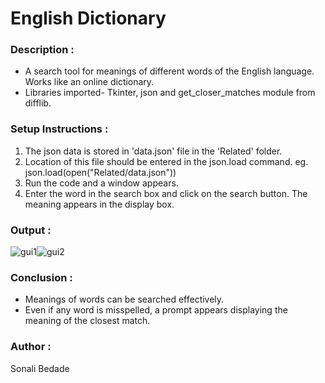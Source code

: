 # English Dictionary

### Description :

- A search tool for meanings of different words of the English language. Works like an online dictionary.
- Libraries imported- Tkinter, json and get_closer_matches module from difflib.

### Setup Instructions :

1. The json data is stored in 'data.json' file in the 'Related' folder.
2. Location of this file should be entered in the json.load command. eg. json.load(open("Related/data.json"))
3. Run the code and a window appears.
4. Enter the word in the search box and click on the search button. The meaning appears in the display box.

### Output :
![gui1](https://user-images.githubusercontent.com/71630760/121812391-424d2200-cc85-11eb-8dfb-eeb1fcb56c87.PNG)![gui2](https://user-images.githubusercontent.com/71630760/121812420-54c75b80-cc85-11eb-80a0-f6583d303ce3.PNG)

### Conclusion :
* Meanings of words can be searched effectively.
* Even if any word is misspelled, a prompt appears displaying the meaning of the closest match.

### Author :
Sonali Bedade
